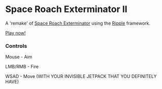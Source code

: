 # Space Roach Exterminator II

A 'remake' of [Space Roach Exterminator](https://dl.dropboxusercontent.com/u/40178155/SpaceRoachExterminator.html) using the [Ripple](https://github.com/stjahns/ripple) framework.

[Play now!](https://dl.dropboxusercontent.com/u/40178155/space-roach-exterminator-ii.jar)

### Controls

Mouse - Aim

LMB/RMB - Fire

WSAD - Move (WITH YOUR INVISIBLE JETPACK THAT YOU DEFINITELY HAVE)
